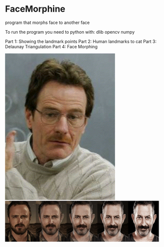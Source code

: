 # FaceMorphine
program that morphs face to another face

To run the program you need to python with:
dlib
opencv
numpy


Part 1: Showing the landmark points
Part 2: Human landmarks to cat
Part 3: Delaunay Triangulation
Part 4: Face Morphing

![FaceMorphine](Results/walter3.gif)
![FaceMorphine](Results/three_del.jpg)
